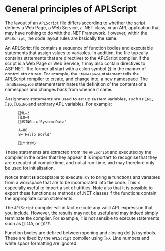 # General principles of APLScript

The layout of an `APLScript` file differs according to whether the script defines a Web Page, a Web Service, a .NET class, or an APL application that may have nothing to do with the .NET Framework. However, within the `APLScript`, the code layout rules are basically the same.

An APLScript file contains a sequence of function bodies and executable statements that assign values to variables. In addition, the file typically contains statements that are directives to the APLScript compiler. If the script is a Web Page or Web Service, it may also contain directives to ASP.NET. The former all start with a colon symbol (:) in the manner of control structures. For example, the `:Namespace` statement tells the APLScript compiler to create, and change into, a new namespace. The `:EndNamespace` statement terminates the definition of the contents of a namespace and changes back from whence it came.

Assignment statements are used to set up system variables, such as `⎕ML`, `⎕IO`, `⎕USING` and arbitrary APL variables. For example:
```apl
      ⎕ML←2
      ⎕IO←0
      ⎕USING∪←⊂'System.Data'
 
      A←88
      B←'Hello World'
 
      ⎕CY'MYWS'
```

These statements are extracted from the `APLScript` and executed by the compiler in the order that they appear. It is important to recognise that they are executed at compile time, and not at run-time, and may therefore only be used for initialisation.

Notice that it **is** acceptable to execute `⎕CY` to bring in functions and variables from a workspace that are to be incorporated into the code. This is especially useful to import a set of utilities. Note also that it is possible to export these functions as methods of .NET classes if the functions contain the appropriate colon statements.

The `APLScript` compiler will in fact execute any valid APL expression that you include. However, the results may not be useful and may indeed simply terminate the compiler. For example, it is not sensible to execute statements such as `⎕LOAD`, or `⎕OFF`.

Function bodies are defined between opening and closing del (`∇`) symbols. These are fixed by the `APLScript` compiler using `⎕FX`. Line numbers and white space formatting are ignored.
